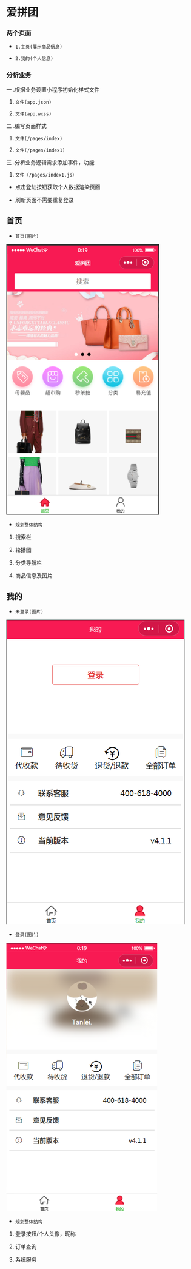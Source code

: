 # 爱拼团

### 两个页面 

- `1.主页(展示商品信息)`

- `2.我的(个人信息)`

### 分析业务

一 .根据业务设置小程序初始化样式文件

1. `文件(app.json)`

2. `文件(app.wxss)`

二 .编写页面样式

1. `文件(/pages/index)`

2. `文件(/pages/index1)`

三 .分析业务逻辑需求添加事件，功能

1. `文件（/pages/index1.js）`

- 点击登陆按钮获取个人数据渲染页面

- 刷新页面不需要重复登录

## 首页

- `首页(图片)`

![图片](./images/index.png)

- `规划整体结构`

 1. 搜索栏

 2. 轮播图  

 3. 分类导航栏

 4. 商品信息及图片

## 我的

- `未登录(图片)`

![图片](./images/weidenglu.png)

- `登录(图片)`

![图片](./images/denglu.png)

- `规划整体结构`

1. 登录按钮/个人头像，昵称

2. 订单查询

3. 系统服务
